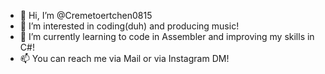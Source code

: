 - 👋 Hi, I’m @Cremetoertchen0815
- 👀 I’m interested in coding(duh) and producing music!
- 🌱 I’m currently learning to code in Assembler and improving my skills in C#!
- 📫 You can reach me via Mail or via Instagram DM!

<!---
Cremetoertchen0815/Cremetoertchen0815 is a ✨ special ✨ repository because its `README.md` (this file) appears on your GitHub profile.
You can click the Preview link to take a look at your changes.
--->
